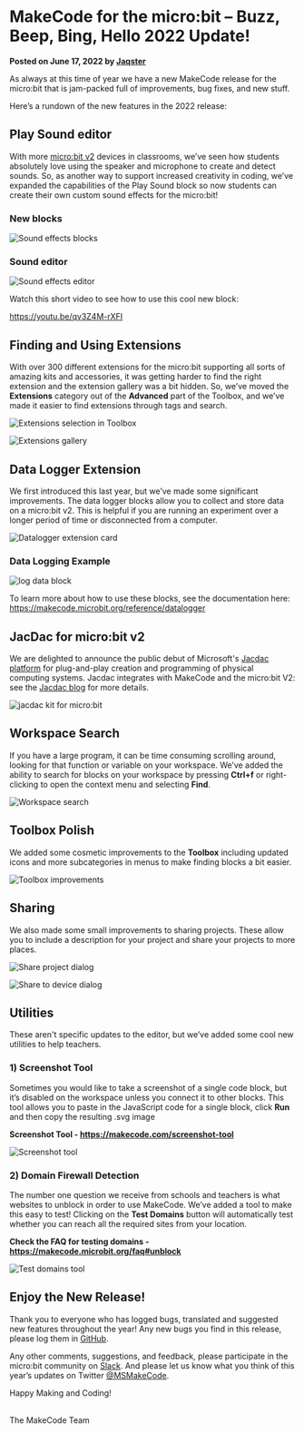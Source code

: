 # MakeCode for the micro:bit – Buzz, Beep, Bing, Hello 2022 Update!

**Posted on June 17, 2022 by [Jaqster](https://github.com/jaqster)**

As always at this time of year we have a new MakeCode release for the micro:bit that is jam-packed full of improvements, bug fixes, and new stuff.

Here’s a rundown of the new features in the 2022 release:

## Play Sound editor

With more [micro:bit v2](https://makecode.microbit.org/device/v2) devices in classrooms, we’ve seen how students absolutely love using the speaker and microphone to create and detect sounds. So, as another way to support increased creativity in coding, we’ve expanded the capabilities of the Play Sound block so now students can create their own custom sound effects for the micro:bit!

### New blocks

![Sound effects blocks](/static/blog/microbit/2022-release/play-sound-block.png)

### Sound editor

![Sound effects editor](/static/blog/microbit/2022-release/play-sound-editor.png)

Watch this short video to see how to use this cool new block:

https://youtu.be/qv3Z4M-rXFI

## Finding and Using Extensions

With over 300 different extensions for the micro:bit supporting all sorts of amazing kits and accessories, it was getting harder to find the right extension and the extension gallery was a bit hidden. So, we’ve moved the **Extensions** category out of the **Advanced** part of the Toolbox, and we’ve made it easier to find extensions through tags and search.

![Extensions selection in Toolbox](/static/blog/microbit/2022-release/extensions-toolbox.png)

![Extensions gallery](/static/blog/microbit/2022-release/extensions.png)

## Data Logger Extension

We first introduced this last year, but we’ve made some significant improvements. The data logger blocks allow you to collect and store data on a micro:bit v2. This is helpful if you are running an experiment over a longer period of time or disconnected from a computer.

![Datalogger extension card](/static/blog/microbit/2022-release/datalogger-extension.png)

### Data Logging Example

![log data block](/static/blog/microbit/2022-release/log-data-block.png)

To learn more about how to use these blocks, see the documentation here: https://makecode.microbit.org/reference/datalogger

## JacDac for micro:bit v2

We are delighted to announce the public debut of Microsoft's [Jacdac platform](https://aka.ms/jacdac) for plug-and-play creation and programming of physical computing systems. Jacdac integrates with MakeCode and the micro:bit V2: see the [Jacdac blog](https://microsoft.github.io/jacdac-docs/blog/jacdac-for-makecode-and-microbit/) for more details.

![jacdac kit for micro:bit](/static/blog/microbit/2022-release/kbkit.png)

## Workspace Search

If you have a large program, it can be time consuming scrolling around, looking for that function or variable on your workspace. We’ve added the ability to search for blocks on your workspace by pressing **Ctrl+f** or right-clicking to open the context menu and selecting **Find**.

![Workspace search](/static/blog/microbit/2022-release/workspace-search.gif)

## Toolbox Polish

We added some cosmetic improvements to the **Toolbox** including updated icons and more subcategories in menus to make finding blocks a bit easier.

![Toolbox improvements](/static/blog/microbit/2022-release/toolbox.png)

## Sharing

We also made some small improvements to sharing projects. These allow you to include a description for your project and share your projects to more places.

![Share project dialog](/static/blog/microbit/2022-release/share-project.png)

![Share to device dialog](/static/blog/microbit/2022-release/share-to-device.png)

## Utilities

These aren't specific updates to the editor, but we’ve added some cool new utilities to help teachers.

### 1) Screenshot Tool

Sometimes you would like to take a screenshot of a single code block, but it’s disabled on the workspace unless you connect it to other blocks. This tool allows you to paste in the JavaScript code for a single block, click **Run** and then copy the resulting .svg image

**Screenshot Tool - https://makecode.com/screenshot-tool**

![Screenshot tool](/static/blog/microbit/2022-release/screenshot-tool.png)

### 2) Domain Firewall Detection

The number one question we receive from schools and teachers is what websites to unblock in order to use MakeCode. We’ve added a tool to make this easy to test! Clicking on the **Test Domains** button will automatically test whether you can reach all the required sites from your location.

**Check the FAQ for testing domains - https://makecode.microbit.org/faq#unblock**

![Test domains tool](/static/blog/microbit/2022-release/test-domains.png)

## Enjoy the New Release!

Thank you to everyone who has logged bugs, translated and suggested new features throughout the year! Any new bugs you find in this release, please log them in [GitHub](https://github.com/Microsoft/pxt-microbit/issues).

Any other comments, suggestions, and feedback, please participate in the micro:bit community on [Slack](https://tech.microbit.org/get-involved/where-to-find/). And please let us know what you think of this year’s updates on Twitter [@MSMakeCode](https://twitter.com/MSMakeCode).

Happy Making and Coding!

<br/>
The MakeCode Team
